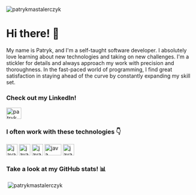 <p align="left"> <img src="https://komarev.com/ghpvc/?username=patrykmastalerczyk&label=Profile%20views&color=0e75b6&style=flat" alt="patrykmastalerczyk" /> </p>

<h1 align="left">Hi there! 👋</h1> 
<p>My name is Patryk, and I'm a self-taught software developer. I absolutely love learning about new technologies and taking on new challenges. I'm a stickler for details and always approach my work with precision and thoroughness. In the fast-paced world of programming, I find great satisfaction in staying ahead of the curve by constantly expanding my skill set.</p>

<h3>Check out my LinkedIn!</h3>
<a href="https://linkedin.com/in/patrykmastalerczyk" target="blank">
<img align="center" src="https://raw.githubusercontent.com/rahuldkjain/github-profile-readme-generator/master/src/images/icons/Social/linked-in-alt.svg" alt="patrykmastalerczyk" height="30" width="40" />
</a>

<h3>I often work with these technologies 👇</h3>
<p>
<img src="https://i.imgur.com/F3ae3cS.png" alt="java" width="30" height="30"/>
<img src="https://i.imgur.com/cWxRWyS.png" alt="java" width="30" height="30"/>
<img src="https://i.imgur.com/HqE4pgv.png" alt="java" width="30" height="30"/>
<img src="https://i.imgur.com/i6gOy7d.png" alt="java" width="45" height="30"/>
<img src="https://i.imgur.com/4l66OCO.png" alt="java" width="30" height="30"/>


</p>

<h3>Take a look at my GitHub stats! 📊</h3>
<p>&nbsp;<img align="center" src="https://github-readme-stats.vercel.app/api?username=patrykmastalerczyk&show_icons=true&locale=en" alt="patrykmastalerczyk" /></p>
